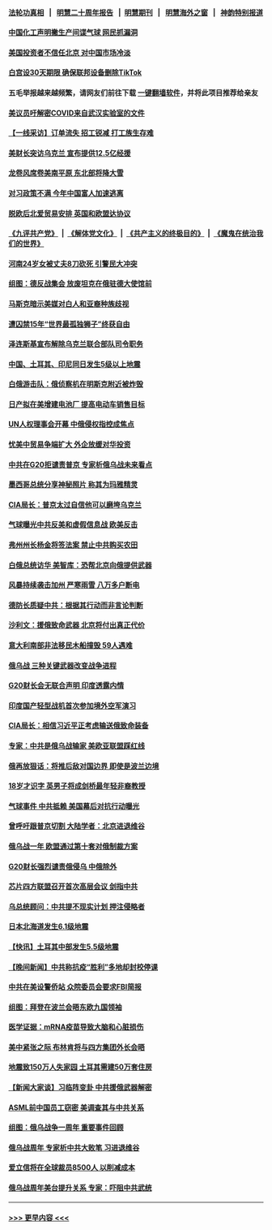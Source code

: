 #### [法轮功真相](https://github.com/gfw-breaker/truth/blob/master/README.md?t=0) &nbsp;&nbsp;|&nbsp;&nbsp; [明慧二十周年报告](https://github.com/gfw-breaker/mh-reports/blob/master/README.md?t=0) &nbsp;&nbsp;|&nbsp;&nbsp;[明慧期刊](https://github.com/gfw-breaker/mh-qikan) &nbsp;&nbsp;|&nbsp;&nbsp; [明慧海外之窗](https://github.com/gfw-breaker/mh-news/blob/master/README.md?t=0) &nbsp;&nbsp;|&nbsp;&nbsp; [神韵特别报道](https://github.com/gfw-breaker/mh-news/blob/master/shenyun.md?t=0)
#### [中国化工声明撇生产间谍气球 网民抓漏洞](../pages/nsc418/n13939736.md?t=02281543) 
#### [美国投资者不信任北京 对中国市场冷淡](../pages/nsc418/n13939811.md?t=02281543) 
#### [白宫设30天期限 确保联邦设备删除TikTok](../pages/nsc418/n13939726.md?t=02281543) 
#### 五毛举报越来越频繁，请网友们前往下载 [一键翻墙软件](https://github.com/gfw-breaker/ssr-accounts)，并将此项目推荐给亲友
#### [美议员吁解密COVID来自武汉实验室的文件](../pages/nsc418/n13939562.md?t=02281543) 
#### [【一线采访】订单流失 招工锐减 打工族生存难](../pages/nsc418/n13939333.md?t=02281543) 
#### [美财长突访乌克兰 宣布提供12.5亿经援](../pages/nsc418/n13939563.md?t=02281543) 
#### [龙卷风席卷美南平原 东北部将降大雪](../pages/nsc418/n13939509.md?t=02281543) 
#### [对习政策不满 今年中国富人加速逃离](../pages/nsc418/n13939543.md?t=02281543) 
#### [脱欧后北爱贸易安排 英国和欧盟达协议](../pages/nsc418/n13939399.md?t=02281543) 
#### [《九评共产党》](https://github.com/begood0513/9ping.md/blob/master/README.md) &nbsp;|&nbsp; [《解体党文化》](../../../../jtdwh.md/blob/master/README.md)  &nbsp;|&nbsp; [《共产主义的终极目的》](../../../../gczydzjmd.md/blob/master/README.md) &nbsp;|&nbsp; [《魔鬼在统治我们的世界》](../../../../mgztzwmdsj.md/blob/master/README.md) 
#### [河南24岁女被丈夫8刀砍死 引警民大冲突](../pages/nsc418/n13939491.md?t=02281543) 
#### [组图：德反战集会 放废坦克在俄驻德大使馆前](../pages/nsc418/n13939305.md?t=02281543) 
#### [马斯克暗示美媒对白人和亚裔种族歧视](../pages/nsc418/n13939492.md?t=02281543) 
#### [遭囚禁15年“世界最孤独狮子”终获自由](../pages/nsc418/n13939260.md?t=02281543) 
#### [泽连斯基宣布解除乌克兰联合部队司令职务](../pages/nsc418/n13939464.md?t=02281543) 
#### [中国、土耳其、印尼同日发生5级以上地震](../pages/nsc418/n13939363.md?t=02281543) 
#### [白俄游击队：俄侦察机在明斯克附近被炸毁](../pages/nsc418/n13939375.md?t=02281543) 
#### [日产拟在美增建电池厂 提高电动车销售目标](../pages/nsc418/n13939283.md?t=02281543) 
#### [UN人权理事会开幕 中俄侵权指控成焦点](../pages/nsc418/n13939242.md?t=02281543) 
#### [忧美中贸易争端扩大 外企放缓对华投资](../pages/nsc418/n13939110.md?t=02281543) 
#### [中共在G20拒谴责普京 专家析俄乌战未来看点](../pages/nsc418/n13936652.md?t=02281543) 
#### [墨西哥总统分享神秘照片 称其为玛雅精灵](../pages/nsc418/n13939087.md?t=02281543) 
#### [CIA局长：普京太过自信他可以磨垮乌克兰](../pages/nsc418/n13939042.md?t=02281543) 
#### [气球曝光中共反美和虚假信息战 欧美反击](../pages/nsc418/n13938863.md?t=02281543) 
#### [弗州州长杨金将签法案 禁止中共购买农田](../pages/nsc418/n13938901.md?t=02281543) 
#### [白俄总统访华 美智库：恐帮北京向俄提供武器](../pages/nsc418/n13938888.md?t=02281543) 
#### [风暴持续袭击加州 严寒雨雪 八万多户断电](../pages/nsc418/n13938873.md?t=02281543) 
#### [德防长质疑中共：根据其行动而非言论判断](../pages/nsc418/n13938864.md?t=02281543) 
#### [沙利文：援俄致命武器 北京将付出真正代价](../pages/nsc418/n13937636.md?t=02281543) 
#### [意大利南部非法移民木船撞毁 59人遇难](../pages/nsc418/n13938813.md?t=02281543) 
#### [俄乌战 三种关键武器改变战争进程](../pages/nsc418/n13938817.md?t=02281543) 
#### [G20财长会无联合声明 印度透露内情](../pages/nsc418/n13938460.md?t=02281543) 
#### [印度国产轻型战机首次参加境外空军演习](../pages/nsc418/n13938693.md?t=02281543) 
#### [CIA局长：相信习近平正考虑输送俄致命装备](../pages/nsc418/n13938427.md?t=02281543) 
#### [专家：中共是俄乌战输家 美欧亚联盟踩红线](../pages/nsc418/n13937688.md?t=02281543) 
#### [俄再放狠话：将推后敌对国边界 即使是波兰边境](../pages/nsc418/n13938319.md?t=02281543) 
#### [18岁才识字 英男子将成剑桥最年轻非裔教授](../pages/nsc418/n13938001.md?t=02281543) 
#### [气球事件 中共抵赖 美国幕后对抗行动曝光](../pages/nsc418/n13938261.md?t=02281543) 
#### [曾呼吁跟普京切割 大陆学者：北京进退维谷](../pages/nsc418/n13938226.md?t=02281543) 
#### [俄乌战一年 欧盟通过第十套对俄制裁方案](../pages/nsc418/n13938233.md?t=02281543) 
#### [G20财长强烈谴责俄侵乌 中俄除外](../pages/nsc418/n13938118.md?t=02281543) 
#### [芯片四方联盟召开首次高层会议 剑指中共](../pages/nsc418/n13938194.md?t=02281543) 
#### [乌总统顾问：中共提不现实计划 押注侵略者](../pages/nsc418/n13938202.md?t=02281543) 
#### [日本北海道发生6.1级地震](../pages/nsc418/n13938174.md?t=02281543) 
#### [【快讯】土耳其中部发生5.5级地震](../pages/nsc418/n13938111.md?t=02281543) 
#### [【晚间新闻】中共称抗疫“胜利”多地却封校停课](../pages/nsc418/n13938036.md?t=02281543) 
#### [中共在美设警侨站 众院委员会要求FBI简报](../pages/nsc418/n13938015.md?t=02281543) 
#### [组图：拜登在波兰会晤东欧九国领袖](../pages/nsc418/n13937306.md?t=02281543) 
#### [医学证据：mRNA疫苗导致大脑和心脏损伤](../pages/nsc418/n13937706.md?t=02281543) 
#### [美中紧张之际 布林肯将与四方集团外长会晤](../pages/nsc418/n13937844.md?t=02281543) 
#### [地震致150万人失家园 土耳其需建50万套住房](../pages/nsc418/n13937750.md?t=02281543) 
#### [【新闻大家谈】习临阵变卦 中共援俄武器解密](../pages/nsc418/n13937713.md?t=02281543) 
#### [ASML前中国员工窃密 美调查其与中共关系](../pages/nsc418/n13937721.md?t=02281543) 
#### [组图：俄乌战争一周年 重要事件回顾](../pages/nsc418/n13937820.md?t=02281543) 
#### [俄乌战周年 专家析中共大败笔 习进退维谷](../pages/nsc418/n13936661.md?t=02281543) 
#### [爱立信将在全球裁员8500人 以削减成本](../pages/nsc418/n13937612.md?t=02281543) 
#### [俄乌战周年美台提升关系 专家：吓阻中共武统](../pages/nsc418/n13937472.md?t=02281543) 

----
#### [ >>> 更早内容 <<< ](../indexes/nsc418-earlier.md)
